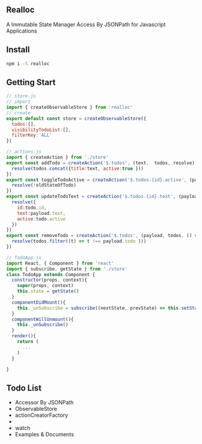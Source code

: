 Realloc
----
A Immutable State Manager Access By JSONPath  for Javascript Applications

## Install
```sh
npm i -S realloc
```
## Getting Start
```javascript
// store.js
// import
import { createObservableStore } from 'realloc'
// create
export default const store = createObservableStore({
  todos:[],
  visibilityTodoList:[],
  filterKey:'ALL'
})
```
```javascript
// actions.js
import { createAction } from './store'
export const addTodo = createAction('$.todos', (text,  todos, resolve) => {
  resolve(todos.concat({title:text, active:true }))
})
export const toggleTodoActive = createAction('$.todos.{id}.active', (payload, oldStateOfTodo, resolve) => {
  resolve(!oldStateOfTodo)
})
export const updateTodoText = createAction('$.todos.{id}.text', (payload, todo, resolve) => {
  resolve({
    id:todo.id,
    text:payload.text,
    active:todo.active
  })
})
export const removeTodo = createAction('$.todos', (payload, todos, () => {
  resolve(todos.filter((t) => t !== payload.todo )))
})
```
```javascript
// TodoApp.js
import React, { Component } from 'react'
import { subscribe, getState } from './store'
class TodoApp extends Component {
  constructor(props, context){
    super(props, context)
    this.state = getState()
  }
  componentDidMount(){
    this._unSubscribe = subscribe((nextState, prevState) => this.setState(nextState))
  }
  componentWillUnmount(){
    this._unSubscribe()
  }
  render(){
    return (
      ...
    )
  }

}
```
## Todo List

* Accessor By JSONPath
* ObservableStore
* actionCreatorFactory
*
* watch
* Examples &amp; Documents
